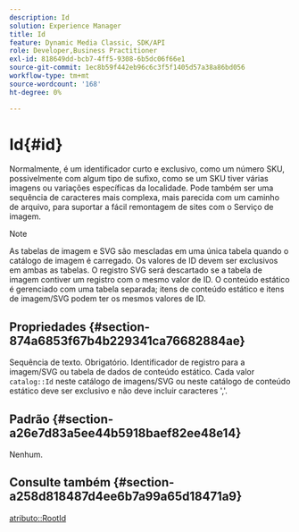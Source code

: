 ```yaml
---
description: Id
solution: Experience Manager
title: Id
feature: Dynamic Media Classic, SDK/API
role: Developer,Business Practitioner
exl-id: 818649dd-bcb7-4ff5-9308-6b5dc06f66e1
source-git-commit: 1ec8b59f442eb96c6c3f5f1405d57a38a86bd056
workflow-type: tm+mt
source-wordcount: '168'
ht-degree: 0%

---
```


# Id{#id}

Normalmente, é um identificador curto e exclusivo, como um número SKU, possivelmente com algum tipo de sufixo, como se um SKU tiver várias imagens ou variações específicas da localidade. Pode também ser uma sequência de caracteres mais complexa, mais parecida com um caminho de arquivo, para suportar a fácil remontagem de sites com o Serviço de imagem.

>[!NOTE]
>
>As tabelas de imagem e SVG são mescladas em uma única tabela quando o catálogo de imagem é carregado. Os valores de ID devem ser exclusivos em ambas as tabelas. O registro SVG será descartado se a tabela de imagem contiver um registro com o mesmo valor de ID. O conteúdo estático é gerenciado com uma tabela separada; itens de conteúdo estático e itens de imagem/SVG podem ter os mesmos valores de ID.

## Propriedades {#section-874a6853f67b4b229341ca76682884ae}

Sequência de texto. Obrigatório. Identificador de registro para a imagem/SVG ou tabela de dados de conteúdo estático. Cada valor `catalog::Id` neste catálogo de imagens/SVG ou neste catálogo de conteúdo estático deve ser exclusivo e não deve incluir caracteres &#39;,&#39;.

## Padrão {#section-a26e7d83a5ee44b5918baef82ee48e14}

Nenhum.

## Consulte também {#section-a258d818487d4ee6b7a99a65d18471a9}

[atributo::RootId](../../../../../../is-api/image-catalog/image-serving-api-ref/c-image-catalog-reference/c-attributes-reference/r-rootid.md#reference-13653312925e4a08b90f99961d53f546)
